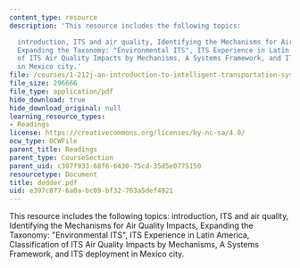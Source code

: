 ```yaml
---
content_type: resource
description: 'This resource includes the following topics:

  introduction, ITS and air quality, Identifying the Mechanisms for Air Quality Impacts,
  Expanding the Taxonomy: "Environmental ITS", ITS Experience in Latin America, Classification
  of ITS Air Quality Impacts by Mechanisms, A Systems Framework, and ITS deployment
  in Mexico city.'
file: /courses/1-212j-an-introduction-to-intelligent-transportation-systems-spring-2005/e397c8776a0abc09bf32763a5def4921_dodder.pdf
file_size: 296666
file_type: application/pdf
hide_download: true
hide_download_original: null
learning_resource_types:
- Readings
license: https://creativecommons.org/licenses/by-nc-sa/4.0/
ocw_type: OCWFile
parent_title: Readings
parent_type: CourseSection
parent_uid: c307f933-68f6-6430-75cd-35d5e0775150
resourcetype: Document
title: dodder.pdf
uid: e397c877-6a0a-bc09-bf32-763a5def4921
---
```

This resource includes the following topics:
introduction, ITS and air quality, Identifying the Mechanisms for Air Quality Impacts, Expanding the Taxonomy: "Environmental ITS", ITS Experience in Latin America, Classification of ITS Air Quality Impacts by Mechanisms, A Systems Framework, and ITS deployment in Mexico city.